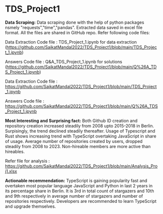 # TDS_Project1

**Data Scraping:**
Data scraping done with the help of python packages nsmely "requests","time","pandas". Extracted data saved in excel file format. All the files are shared in GitHub repo. Refer following code files:

Data Extraction Code file : TDS_Project_1.ipynb for data extraction (https://github.com/SaikatMandal2022/TDS_Project1/blob/main/TDS_Project_1.ipynb)

Answers Code file : Q&A_TDS_Project_1.ipynb for solutions (https://github.com/SaikatMandal2022/TDS_Project1/blob/main/Q%26A_TDS_Project_1.ipynb)

Data Extraction Code file :  https://github.com/SaikatMandal2022/TDS_Project1/blob/main/TDS_Project_1.ipynb

Answers Code file :  https://github.com/SaikatMandal2022/TDS_Project1/blob/main/Q%26A_TDS_Project_1.ipynb

  
**Most Interesting and Surprising fact:**
Both Github ID creation and repository creation increased steadily from 2008 upto 2015-2018 in Berlin. Surpisingly, the trend declined steadily thereafter. Usage of Typescript and Rust shows increasing trend with TypeScript overtaking JavaScript in share of usage. Average number of repositories created by users, dropped steadily from 2008 to 2023. Non-hireable members are more active than hireables.

Refer file for analysis : https://github.com/SaikatMandal2022/TDS_Project1/blob/main/Analysis_Proj1.xlsx

**Actionable recemmendation:**
TypeScript is gaining popularity fast and overtaken most popular language JavaScript and Python in last 2 years in its percentage share in Berlin. It is 3rd in total count of stargazers and 10th and 9th respectively in average number of stargazers and number of repositories respectively. Developers are recommended to learn TypeScript and upgrade themselves.
